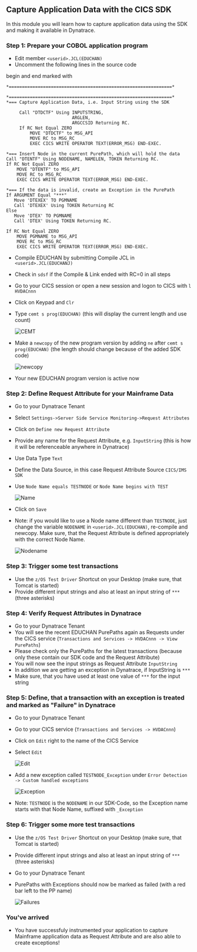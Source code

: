 ## Capture Application Data with the CICS SDK

In this module you will learn how to capture application data using the SDK and making it available in Dynatrace.

### Step 1: Prepare your COBOL application program
- Edit member `<userid>.JCL(EDUCHAN)`
- Uncomment the following lines in the source code
 
begin and end marked with
```COBOL
*==============================================================*
```

```COBOL
*==============================================================*
*=== Capture Application Data, i.e. Input String using the SDK  
                                                                
     Call "DTDCTF" Using INPUTSTRING,                           
                         ARGLEN,                                
                         ARGCCSID Returning RC.                 
     If RC Not Equal ZERO                                       
         MOVE "DTDCTF" to MSG_API                               
         MOVE RC to MSG_RC                                      
         EXEC CICS WRITE OPERATOR TEXT(ERROR_MSG) END-EXEC.     
```
 
```COBOL
*=== Insert Node in the current PurePath, which will hold the data
Call "DTENTF" Using NODENAME, NAMELEN, TOKEN Returning RC.
If RC Not Equal ZERO                                      
    MOVE "DTENTF" to MSG_API                              
    MOVE RC to MSG_RC                                     
    EXEC CICS WRITE OPERATOR TEXT(ERROR_MSG) END-EXEC.   
```
 
```COBOL
*=== If the data is invalid, create an Exception in the PurePath
If ARGUMENT Equal "***"                         
   Move 'DTEXEX' TO PGMNAME                           
   Call 'DTEXEX' Using TOKEN Returning RC             
Else                                                  
   Move 'DTEX' TO PGMNAME                             
   Call 'DTEX' Using TOKEN Returning RC.              
                                                      
If RC Not Equal ZERO                                  
    MOVE PGMNAME to MSG_API                           
    MOVE RC to MSG_RC                                 
    EXEC CICS WRITE OPERATOR TEXT(ERROR_MSG) END-EXEC.
```

- Compile EDUCHAN by submitting Compile JCL in `<userid>.JCL(EDUCHANJ)`
- Check in `sdsf` if the Compile & Link ended with RC=0 in all steps 
- Go to your CICS session or open a new session and logon to CICS with `l HVDACnnn` 
- Click on Keypad and `Clr`
- Type `cemt s prog(EDUCHAN)` (this will display the current length and use count)

  ![CEMT](../../assets/images/cemt.png)

- Make a `newcopy` of the new program version by adding `ne` after `cemt s prog(EDUCHAN)` (the length should change because of the added SDK code)

  ![newcopy](../../assets/images/newcopy.png)

- Your new EDUCHAN program version is active now
 
### Step 2: Define Request Attribute for your Mainframe Data

- Go to your Dynatrace Tenant
- Select `Settings->Server Side Service Monitoring->Request Attributes`
- Click on `Define new Request Attribute`
- Provide any name for the Request Attribute, e.g. `InputString` (this is how it will be referenceable anywhere in Dynatrace)
- Use Data Type `Text` 
- Define the Data Source, in this case Request Attribute Source `CICS/IMS SDK` 
- Use `Node Name equals TESTNODE`  or `Node Name begins with TEST`

  ![Name](../../assets/images/Request_Attribute.png)

- Click on `Save` 
- Note: if you would like to use a Node name different than `TESTNODE`, just change the variable `NODENAME` in `<userid>.JCL(EDUCHAN)`, re-compile and newcopy. 
Make sure, that the Request Attribute is defined appropriately with the correct Node Name.
  
  ![Nodename](../../assets/images/Nodename.png)

### Step 3: Trigger some test transactions
- Use the `z/OS Test Driver` Shortcut on your Desktop (make sure, that Tomcat is started)
- Provide different input strings and also at least an input string of `***` (three asterisks)

### Step 4: Verify Request Attributes in Dynatrace
- Go to your Dynatrace Tenant
- You will see the recent EDUCHAN PurePaths again as Requests under the CICS service (`Transactions and Services -> HVDACnnn -> View PurePaths`)
- Please check only the PurePaths for the latest transactions (because only these contain our SDK code and the Request Attribute)
- You will now see the input strings as Request Attribute `InputString`
- In addition we are getting an exception in Dynatrace, if InputString is `***`
- Make sure, that you have used at least one value of `***` for the input string


### Step 5: Define, that a transaction with an exception is treated and marked as "Failure" in Dynatrace  
- Go to your Dynatrace Tenant
- Go to your CICS service (`Transactions and Services -> HVDACnnn`)
- Click on `Edit` right to the name of the CICS Service
- Select `Edit`

  ![Edit](../../assets/images/Edit.png)

- Add a new exception called `TESTNODE_Exception` under `Error Detection -> Custom handled exceptions` 

  ![Exception](../../assets/images/Exception.png)

- Note: `TESTNODE` is the `NODENAME` in our SDK-Code, so the Exception name starts with that Node Name, suffixed with `_Exception`    

### Step 6: Trigger some more test transactions
- Use the `z/OS Test Driver` Shortcut on your Desktop (make sure, that Tomcat is started)
- Provide different input strings and also at least an input string of `***` (three asterisks)
- Go to your Dynatrace Tenant
- PurePaths with Exceptions should now be marked as failed (with a red bar left to the PP name)

  ![Failures](../../assets/images/Failures.png)

### You've arrived
- You have successfuly instrumented your application to capture Mainframe application data as Request Attribute and are also able to create exceptions! 





